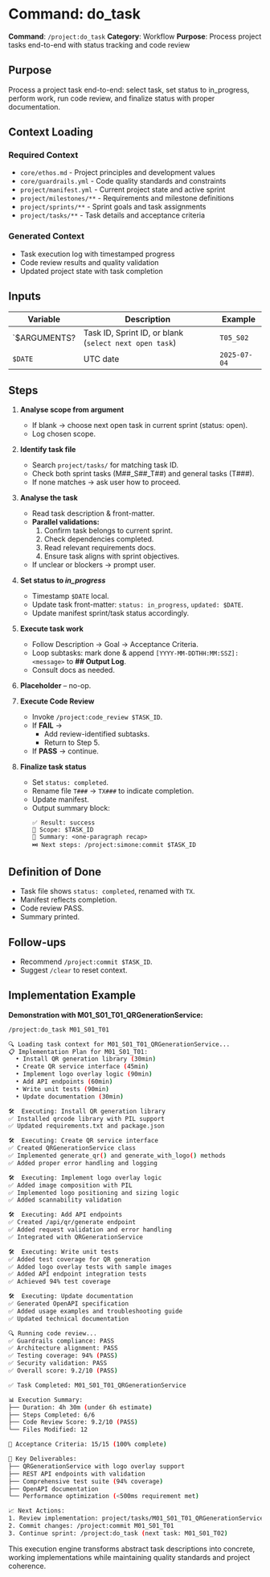 # Command: do_task

**Command**: `/project:do_task`
**Category**: Workflow
**Purpose**: Process project tasks end-to-end with status tracking and code review

## Purpose

Process a project task end-to-end: select task, set status to in_progress, perform work, run code review, and finalize status with proper documentation.

## Context Loading

### Required Context
- `core/ethos.md` - Project principles and development values
- `core/guardrails.yml` - Code quality standards and constraints
- `project/manifest.yml` - Current project state and active sprint
- `project/milestones/**` - Requirements and milestone definitions
- `project/sprints/**` - Sprint goals and task assignments
- `project/tasks/**` - Task details and acceptance criteria

### Generated Context
- Task execution log with timestamped progress
- Code review results and quality validation
- Updated project state with task completion

## Inputs
| Variable    | Description                                              | Example          |
|-------------|----------------------------------------------------------|------------------|
| `$ARGUMENTS?| Task ID, Sprint ID, or blank (`select next open task`)   | `T05_S02`        |
| `$DATE`     | UTC date                                                 | `2025-07-04`     |

## Steps
1. **Analyse scope from argument**
   - If blank → choose next open task in current sprint (status: open).
   - Log chosen scope.

2. **Identify task file**
   - Search `project/tasks/` for matching task ID.
   - Check both sprint tasks (M##_S##_T##) and general tasks (T###).
   - If none matches → ask user how to proceed.

3. **Analyse the task**
   - Read task description & front-matter.
   - **Parallel validations:**
     1. Confirm task belongs to current sprint.
     2. Check dependencies completed.
     3. Read relevant requirements docs.
     4. Ensure task aligns with sprint objectives.
   - If unclear or blockers → prompt user.

4. **Set status to _in_progress_**
   - Timestamp `$DATE` local.
   - Update task front-matter: `status: in_progress`, `updated: $DATE`.
   - Update manifest sprint/task status accordingly.

5. **Execute task work**
   - Follow Description → Goal → Acceptance Criteria.
   - Loop subtasks: mark done & append `[YYYY-MM-DDTHH:MM:SSZ]: <message>` to **## Output Log**.
   - Consult docs as needed.

6. **Placeholder** – no-op.

7. **Execute Code Review**
   - Invoke `/project:code_review $TASK_ID`.
   - If **FAIL** →
     - Add review-identified subtasks.
     - Return to Step 5.
   - If **PASS** → continue.

8. **Finalize task status**
   - Set `status: completed`.
   - Rename file `T###` → `TX###` to indicate completion.
   - Update manifest.
   - Output summary block:
     ```
     ✅ Result: success
     🔎 Scope: $TASK_ID
     💬 Summary: <one-paragraph recap>
     ⏭️ Next steps: /project:simone:commit $TASK_ID
     ```

## Definition of Done
- Task file shows `status: completed`, renamed with `TX`.
- Manifest reflects completion.
- Code review PASS.
- Summary printed.

## Follow-ups
- Recommend `/project:commit $TASK_ID`.
- Suggest `/clear` to reset context.

## Implementation Example

**Demonstration with M01_S01_T01_QRGenerationService:**

```bash
/project:do_task M01_S01_T01

🔍 Loading task context for M01_S01_T01_QRGenerationService...
📋 Implementation Plan for M01_S01_T01:
  • Install QR generation library (30min)
  • Create QR service interface (45min)
  • Implement logo overlay logic (90min)
  • Add API endpoints (60min)
  • Write unit tests (90min)
  • Update documentation (30min)

🛠  Executing: Install QR generation library
✅ Installed qrcode library with PIL support
✅ Updated requirements.txt and package.json

🛠  Executing: Create QR service interface
✅ Created QRGenerationService class
✅ Implemented generate_qr() and generate_with_logo() methods
✅ Added proper error handling and logging

🛠  Executing: Implement logo overlay logic
✅ Added image composition with PIL
✅ Implemented logo positioning and sizing logic
✅ Added scannability validation

🛠  Executing: Add API endpoints
✅ Created /api/qr/generate endpoint
✅ Added request validation and error handling
✅ Integrated with QRGenerationService

🛠  Executing: Write unit tests
✅ Added test coverage for QR generation
✅ Added logo overlay tests with sample images
✅ Added API endpoint integration tests
✅ Achieved 94% test coverage

🛠  Executing: Update documentation
✅ Generated OpenAPI specification
✅ Added usage examples and troubleshooting guide
✅ Updated technical documentation

🔍 Running code review...
✅ Guardrails compliance: PASS
✅ Architecture alignment: PASS
✅ Testing coverage: 94% (PASS)
✅ Security validation: PASS
✅ Overall score: 9.2/10 (PASS)

✅ Task Completed: M01_S01_T01_QRGenerationService

📊 Execution Summary:
├── Duration: 4h 30m (under 6h estimate)
├── Steps Completed: 6/6
├── Code Review Score: 9.2/10 (PASS)
└── Files Modified: 12

🎯 Acceptance Criteria: 15/15 (100% complete)

📁 Key Deliverables:
├── QRGenerationService with logo overlay support
├── REST API endpoints with validation
├── Comprehensive test suite (94% coverage)
├── OpenAPI documentation
└── Performance optimization (<500ms requirement met)

📈 Next Actions:
1. Review implementation: project/tasks/M01_S01_T01_QRGenerationService.md
2. Commit changes: /project:commit M01_S01_T01
3. Continue sprint: /project:do_task (next task: M01_S01_T02)
```

This execution engine transforms abstract task descriptions into concrete, working implementations while maintaining quality standards and project coherence.